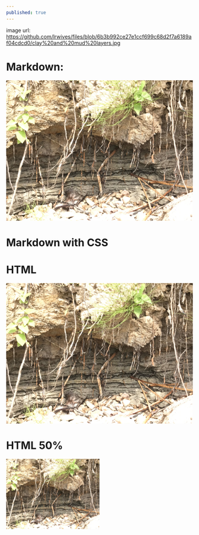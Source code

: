 ```yaml
---
published: true
---
```

image url: https://github.com/lrwives/files/blob/6b3b992ce27e1ccf699c68d2f7a6189af04cdcd0/clay%20and%20mud%20layers.jpg

# Markdown:
![test](https://github.com/lrwives/files/blob/6b3b992ce27e1ccf699c68d2f7a6189af04cdcd0/clay%20and%20mud%20layers.jpg)

# Markdown with CSS

# HTML
<img src = "https://github.com/lrwives/files/blob/6b3b992ce27e1ccf699c68d2f7a6189af04cdcd0/clay%20and%20mud%20layers.jpg"/>

# HTML 50%
<img src = "https://github.com/lrwives/files/blob/6b3b992ce27e1ccf699c68d2f7a6189af04cdcd0/clay%20and%20mud%20layers.jpg" width = "50%"/>

